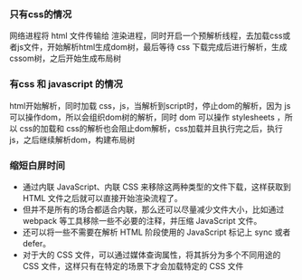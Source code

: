 ### 只有css的情况
网络进程将 html 文件传输给 渲染进程，同时开启一个预解析线程，去加载css或者js文件，开始解析html生成dom树，最后等待 css 下载完成后进行解析，生成cssom树，之后开始生成布局树


### 有css 和 javascript 的情况
html开始解析，同时加载 css，js，当解析到script时，停止dom的解析，因为 js 可以操作dom，所以会组织dom树的解析，同时 dom 可以操作 stylesheets ，所以 css的加载和 css的解析也会阻止dom解析，css加载并且执行完之后，执行js，之后继续解析dom，构建布局树


### 缩短白屏时间
- 通过内联 JavaScript、内联 CSS 来移除这两种类型的文件下载，这样获取到 HTML 文件之后就可以直接开始渲染流程了。
- 但并不是所有的场合都适合内联，那么还可以尽量减少文件大小，比如通过 webpack 等工具移除一些不必要的注释，并压缩 JavaScript 文件。
- 还可以将一些不需要在解析 HTML 阶段使用的 JavaScript 标记上 sync 或者 defer。
- 对于大的 CSS 文件，可以通过媒体查询属性，将其拆分为多个不同用途的 CSS 文件，这样只有在特定的场景下才会加载特定的 CSS 文件